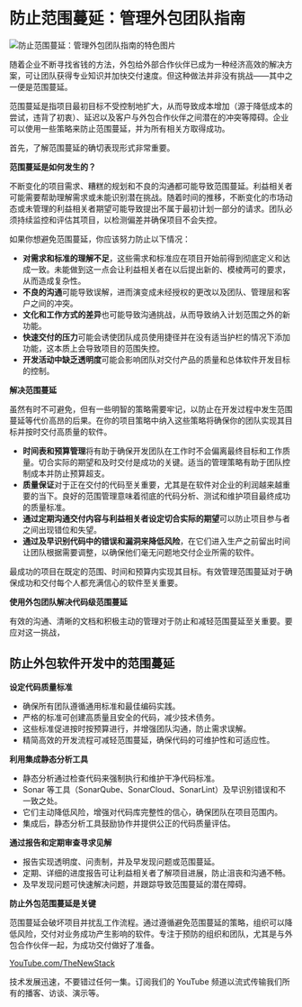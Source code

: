 # 防止范围蔓延：管理外包团队指南

![防止范围蔓延：管理外包团队指南的特色图片](https://cdn.thenewstack.io/media/2024/04/42ef8b05-trim-1024x621.jpg)

随着企业不断寻找省钱的方法，外包给外部合作伙伴已成为一种经济高效的解决方案，可让团队获得专业知识并加快交付速度。但这种做法并非没有挑战——其中之一便是范围蔓延。

范围蔓延是指项目最初目标不受控制地扩大，从而导致成本增加（源于降低成本的尝试，违背了初衷）、延迟以及客户与外包合作伙伴之间潜在的冲突等障碍。企业可以使用一些策略来防止范围蔓延，并为所有相关方取得成功。

首先，了解范围蔓延的确切表现形式非常重要。

**范围蔓延是如何发生的？**

不断变化的项目需求、糟糕的规划和不良的沟通都可能导致范围蔓延。利益相关者可能需要帮助理解需求或未能识别潜在挑战。随着时间的推移，不断变化的市场动态或未管理的利益相关者期望可能导致提出不属于最初计划一部分的请求。团队必须持续监控和评估其项目，以检测偏差并确保项目不会失控。

如果你想避免范围蔓延，你应该努力防止以下情况：

* **对需求和标准的理解不足**，这些需求和标准应在项目开始前得到彻底定义和达成一致。未能做到这一点会让利益相关者在以后提出新的、模棱两可的要求，从而造成复杂性。
* **不良的沟通**可能导致误解，进而演变成未经授权的更改以及团队、管理层和客户之间的冲突。
* **文化和工作方式的差异**也可能导致沟通挑战，从而导致纳入计划范围之外的新功能。
* **快速交付的压力**可能会诱使团队成员使用捷径并在没有适当护栏的情况下添加功能，这本质上会导致项目的范围失控。
* **开发活动中缺乏透明度**可能会影响团队对交付产品的质量和总体软件开发目标的控制。

**解决范围蔓延**

虽然有时不可避免，但有一些明智的策略需要牢记，以防止在开发过程中发生范围蔓延等代价高昂的后果。在你的项目策略中纳入这些策略将确保你的团队实现其目标并按时交付高质量的软件。

* **时间表和预算管理**将有助于确保开发团队在工作时不会偏离最终目标和工作质量。切合实际的期望和及时交付是成功的关键。适当的管理策略有助于团队控制成本并防止预算超支。
* **质量保证**对于正在交付的代码至关重要，尤其是在软件对企业的利润越来越重要的当下。良好的范围管理意味着彻底的代码分析、测试和维护项目最终成功的质量标准。
* **通过定期沟通交付内容与利益相关者设定切合实际的期望**可以防止项目参与者之间出现错位和失望。
* **通过及早识别代码中的错误和漏洞来降低风险**，在它们进入生产之前留出时间让团队根据需要调整，以确保他们毫无问题地交付企业所需的软件。

最成功的项目在既定的范围、时间和预算内实现其目标。有效管理范围蔓延对于确保成功和交付每个人都充满信心的软件至关重要。

**使用外包团队解决代码级范围蔓延**

有效的沟通、清晰的文档和积极主动的管理对于防止和减轻范围蔓延至关重要。要应对这一挑战，
## 防止外包软件开发中的范围蔓延

**设定代码质量标准**

* 确保所有团队遵循通用标准和最佳编码实践。
* 严格的标准可创建高质量且安全的代码，减少技术债务。
* 这些标准促进按时按预算进行，并增强团队沟通，防止需求误解。
* 精简高效的开发流程可减轻范围蔓延，确保代码的可维护性和可适应性。

**利用集成静态分析工具**

* 静态分析通过检查代码来强制执行和维护干净代码标准。
* Sonar 等工具（SonarQube、SonarCloud、SonarLint）及早识别错误和不一致之处。
* 它们主动降低风险，增强对代码库完整性的信心，确保团队在项目范围内。
* 集成后，静态分析工具鼓励协作并提供公正的代码质量评估。

**通过报告和定期审查寻求见解**

* 报告实现透明度、问责制，并及早发现问题或范围蔓延。
* 定期、详细的进度报告可让利益相关者了解项目进展，防止沮丧和沟通不畅。
* 及早发现问题可快速解决问题，并跟踪导致范围蔓延的潜在障碍。

**防止外包范围蔓延是关键**

范围蔓延会破坏项目并扰乱工作流程。通过遵循避免范围蔓延的策略，组织可以降低风险，交付对业务成功产生影响的软件。专注于预防的组织和团队，尤其是与外包合作伙伴一起，为成功交付做好了准备。

[YouTube.com/TheNewStack](https://youtube.com/thenewstack?sub_confirmation=1)

技术发展迅速，不要错过任何一集。订阅我们的 YouTube 频道以流式传输我们所有的播客、访谈、演示等。